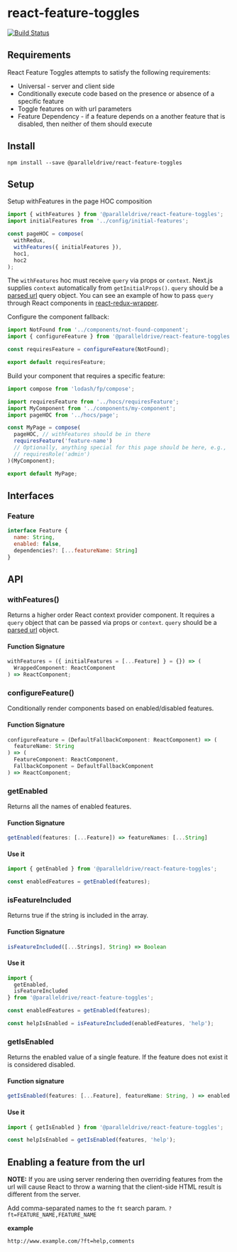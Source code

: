 # react-feature-toggles

[![Build Status](https://travis-ci.com/paralleldrive/react-feature-toggles.svg?token=Ba8H1FN3UT5CqqFhs2AM&branch=master)](https://travis-ci.com/paralleldrive/react-feature-toggles)

## Requirements

React Feature Toggles attempts to satisfy the following requirements:

* Universal - server and client side
* Conditionally execute code based on the presence or absence of a specific feature
* Toggle features on with url parameters
* Feature Dependency - if a feature depends on a another feature that is disabled, then neither of them should execute

## Install

```
npm install --save @paralleldrive/react-feature-toggles
```

## Setup

Setup withFeatures in the page HOC composition

```javascript
import { withFeatures } from '@paralleldrive/react-feature-toggles';
import initialFeatures from '../config/initial-features';

const pageHOC = compose(
  withRedux,
  withFeatures({ initialFeatures }),
  hoc1,
  hoc2
);
```

The `withFeatures` hoc must receive `query` via props or `context`. Next.js supplies `context` automatically from `getInitialProps()`. `query` should be a [parsed url](https://nodejs.org/api/url.html) query object. You can see an example of how to pass `query` through React components in [react-redux-wrapper](https://github.com/kirill-konshin/next-redux-wrapper).

Configure the component fallback:

```javascript
import NotFound from '../components/not-found-component';
import { configureFeature } from '@paralleldrive/react-feature-toggles';

const requiresFeature = configureFeature(NotFound);

export default requiresFeature;
```

Build your component that requires a specific feature:

```javascript
import compose from 'lodash/fp/compose';

import requiresFeature from '../hocs/requiresFeature';
import MyComponent from '../components/my-component';
import pageHOC from '../hocs/page';

const MyPage = compose(
  pageHOC, // withFeatures should be in there
  requiresFeature('feature-name')
  // Optionally, anything special for this page should be here, e.g.,
  // requiresRole('admin')
)(MyComponent);

export default MyPage;
```

## Interfaces

### Feature

```javascript
interface Feature {
  name: String,
  enabled: false,
  dependencies?: [...featureName: String]
}
```

## API

### withFeatures()

Returns a higher order React context provider component. It requires a `query` object that can be passed via props or `context`. `query` should be a [parsed url](https://nodejs.org/api/url.html) object.

#### Function Signature

```javascript
withFeatures = ({ initialFeatures = [...Feature] } = {}) => (
  WrappedComponent: ReactComponent
) => ReactComponent;
```

### configureFeature()

Conditionally render components based on enabled/disabled features.

#### Function Signature

```javascript
configureFeature = (DefaultFallbackComponent: ReactComponent) => (
  featureName: String
) => (
  FeatureComponent: ReactComponent,
  FallbackComponent = DefaultFallbackComponent
) => ReactComponent;
```

### getEnabled

Returns all the names of enabled features.

#### Function Signature

```javascript
getEnabled(features: [...Feature]) => featureNames: [...String]
```

#### Use it

```javascript
import { getEnabled } from '@paralleldrive/react-feature-toggles';

const enabledFeatures = getEnabled(features);
```

### isFeatureIncluded

Returns true if the string is included in the array.

#### Function Signature

```javascript
isFeatureIncluded([...Strings], String) => Boolean
```

#### Use it

```javascript
import {
  getEnabled,
  isFeatureIncluded
} from '@paralleldrive/react-feature-toggles';

const enabledFeatures = getEnabled(features);

const helpIsEnabled = isFeatureIncluded(enabledFeatures, 'help');
```

### getIsEnabled

Returns the enabled value of a single feature. If the feature does not exist it is considered disabled.

#### Function signature

```javascript
getIsEnabled(features: [...Feature], featureName: String, ) => enabled: Boolean
```

#### Use it

```javascript
import { getIsEnabled } from '@paralleldrive/react-feature-toggles';

const helpIsEnabled = getIsEnabled(features, 'help');
```

## Enabling a feature from the url

**NOTE:** If you are using server rendering then overriding features from the url will cause React to throw a warning that the client-side HTML result is different from the server.

Add comma-separated names to the `ft` search param. `?ft=FEATURE_NAME,FEATURE_NAME`

**example**

```
http://www.example.com/?ft=help,comments
```
